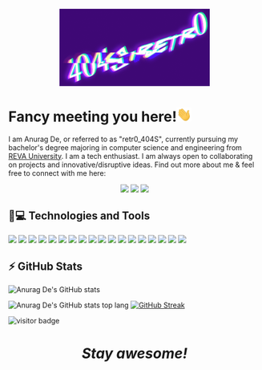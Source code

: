 <p align="center">
  <img width="300" src="https://github.com/404S-retr0/404S-retr0/blob/main/MOSHED-2021-11-8-17-29-34.gif">
</p>

<h1>Fancy meeting you here!<img src="https://github.com/404S-retr0/404S-retr0/blob/main/wave.gif" width="30px"></h1> 
I am Anurag De, or referred to as "retr0_404S", currently pursuing my bachelor's degree majoring in computer science and engineering from <a href="https://reva.edu.in/">REVA University</a>.
I am a tech enthusiast. I am always open to collaborating on projects and innovative/disruptive ideas. Find out more about me & feel free to connect with me here:
<p align="center">
<a href= "https://www.linkedin.com/in/anurag-de-404s-retr0/"><img src="https://img.icons8.com/clouds/100/000000/linkedin.png"/></a>
<a href= "mailto:anuragde415@gmail.com"><img src="https://img.icons8.com/clouds/100/000000/gmail-new.png"/></a>
<a href= "mailto:anuragde2001@outlook.com"><img src="https://img.icons8.com/clouds/100/000000/ms-outlook.png"/></a>
</p>

 
 ## 🚀💻 Technologies and Tools
 <img src="https://img.shields.io/badge/C%2B%2B-00599C?style=for-the-badge&logo=c%2B%2B&logoColor=white"/> <img src="https://img.shields.io/badge/C-00599C?style=for-the-badge&logo=c&logoColor=white"/> <img src="https://img.shields.io/badge/Java-ED8B00?style=for-the-badge&logo=java&logoColor=white"/> <img src="https://img.shields.io/badge/Python-3776AB?style=for-the-badge&logo=python&logoColor=white"/> <img src="https://img.shields.io/badge/TensorFlow-FF6F00?style=for-the-badge&logo=TensorFlow&logoColor=white"/> <img src="https://img.shields.io/badge/Keras-D00000?style=for-the-badge&logo=Keras&logoColor=white"/> <img src="https://img.shields.io/badge/scikit_learn-F7931E?style=for-the-badge&logo=scikit-learn&logoColor=white"/> <img src="https://img.shields.io/badge/Numpy-777BB4?style=for-the-badge&logo=numpy&logoColor=white"/> <img src="https://img.shields.io/badge/Pandas-2C2D72?style=for-the-badge&logo=pandas&logoColor=white"/> <img src="https://img.shields.io/badge/Flask-000000?style=for-the-badge&logo=flask&logoColor=white"/> <img src="https://img.shields.io/badge/Flutter-02569B?style=for-the-badge&logo=flutter&logoColor=white"/> <img src="https://img.shields.io/badge/Jupyter-F37626.svg?&style=for-the-badge&logo=Jupyter&logoColor=white"/> <img src="https://img.shields.io/badge/conda-342B029.svg?&style=for-the-badge&logo=anaconda&logoColor=white"/> <img src="https://img.shields.io/badge/Colab-F9AB00?style=for-the-badge&logo=googlecolab&color=525252"/> <img src="https://img.shields.io/badge/Eclipse-2C2255?style=for-the-badge&logo=eclipse&logoColor=white"/> <img src="https://img.shields.io/badge/Arduino-00979D?style=for-the-badge&logo=Arduino&logoColor=white"/> <img src="https://img.shields.io/badge/microsoft%20azure-0089D6?style=for-the-badge&logo=microsoft-azure&logoColor=white"/> <img src="https://img.shields.io/badge/MySQL-00000F?style=for-the-badge&logo=mysql&logoColor=white"/>
 
 ## ⚡ GitHub Stats
 
 ![Anurag De's GitHub stats](https://github-readme-stats.vercel.app/api?username=404S-retr0&show_icons=true&theme=tokyonight&hide_border=true) 
 
 ![Anurag De's GitHub stats top lang](https://github-readme-stats.vercel.app/api/top-langs/?username=404S-retr0&show_icons=true&theme=tokyonight&hide_border=true)
 [![GitHub Streak](http://github-readme-streak-stats.herokuapp.com?user=404S-retr0&theme=tokyonight&hide_border=true&date_format=M%20j%5B%2C%20Y%5D)](https://git.io/streak-stats)
 

<img src="https://visitor-badge.laobi.icu/badge?page_id=404S-retr0.404S-retr0" alt="visitor badge"/> 


<h1 align='center'><i>Stay awesome!</i></h1>
